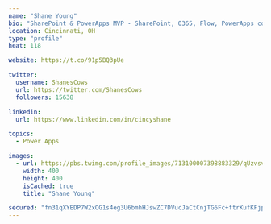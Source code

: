```yaml
---
name: "Shane Young"
bio: "SharePoint & PowerApps MVP - SharePoint, O365, Flow, PowerApps consulting? @PowerApps911 | Pure Snark? You found it."
location: Cincinnati, OH
type: "profile"
heat: 118

website: https://t.co/91p5BQ3pUe

twitter:
  username: ShanesCows
  url: https://twitter.com/ShanesCows
  followers: 15638

linkedin:
  url: https://www.linkedin.com/in/cincyshane

topics:
  - Power Apps

images:
  - url: https://pbs.twimg.com/profile_images/713100007398883329/qUzvsvQ3_400x400.jpg
    width: 400
    height: 400
    isCached: true
    title: "Shane Young"

secured: "fn31qXYEDP7W2xOG1s4eg3U6bmhHJswZC7DVucJaCtCnjTG6Fc+ftrKufKFjpAqISSWzNtFn3uVe4mZA6u5bp3FAPFY7uaukUt1qpdf9snYS4b6RS8zHHRIUw2GAHRtyoYYmhKCm7zE+dl/7C7PCOd2H4jAMnSxIbOWYsxvPFKtzImx17XrD9P8W35C3nqcDmjmsyYznqack8e3QZZq4+x2c8QeciEHhfj++W1evhb2/rMmAiezX53QCCm/M9i0R4nAamgG2rXEFliPKMMQy0NTNgjJkN1Ivk0B4KK5gRQiKcsqIE6GyBMCp+4GEbTaFJTItwYA+Vvqv3IatKVbx7lyeoxReif+1HATTa7QzsKX+a0MDHxIV/mXJpwwCDrBUBTZMrdhJVYBOt+pPpe3HP7Ofjngv/DDBkBdVhGrABJU=;hJb0fqk6SBpb1dYKSG6AwA=="
---
```


